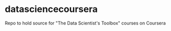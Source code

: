 datasciencecoursera
===================

Repo to hold source for "The Data Scientist's Toolbox" courses on Coursera
